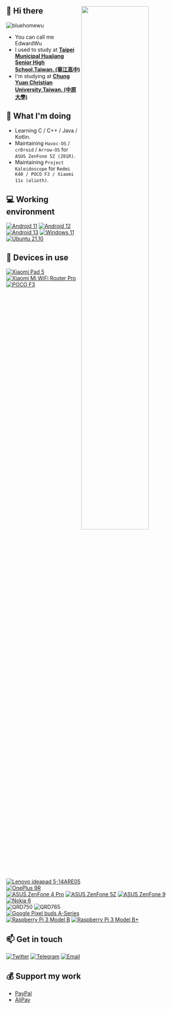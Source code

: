 ## 👋 Hi there <img style="width: 60%;" align="right" src="https://github-profile-summary-cards.vercel.app/api/cards/profile-details?username=bluehomewu&theme=nord_bright" />
<p align="left"> <img src="https://komarev.com/ghpvc/?username=bluehomewu" alt="bluehomewu" /> </p>

 - You can call me EdwardWu
 - I used to study at [**Taipei Municipal Huajiang Senior High School,Taiwan. (華江高中)**](http://www.hcsh.tp.edu.tw/)
 - I'm studying at [**Chung Yuan Christian University,Taiwan. (中原大學)**](https://www1.cycu.edu.tw/)

## 🤔 What I'm doing
 - Learning C / C++ / Java / Kotlin.
 - Maintaining `Havoc-OS` / `crDroid` / `Arrow-OS` for `ASUS ZenFone 5Z (Z01R)`.
 - Maintaining `Project Kaleidoscope` for `Redmi K40 / POCO F3 / Xiaomi 11x (alioth)`.

## 💻 Working environment
[![Android 11](https://img.shields.io/badge/Android%2011-3ddc84?style=flat-square&logo=android&logoColor=ffffff)](https://www.android.com/android-11/)
[![Android 12](https://img.shields.io/badge/Android%2012-3ddc84?style=flat-square&logo=android&logoColor=ffffff)](https://www.android.com/android-12/)
[![Android 13](https://img.shields.io/badge/Android%2013-3ddc84?style=flat-square&logo=android&logoColor=ffffff)](https://www.android.com/android-13/)
[![Windows 11](https://img.shields.io/badge/Windows%2011-00adef?style=flat-square&logo=windows&logoColor=ffffff)](https://www.microsoft.com/en-us/windows/windows-11)
[![Ubuntu 21.10](https://img.shields.io/badge/Ubuntu%2021%2e10-dd4814?style=flat-square&logo=ubuntu&logoColor=ffffff)](https://releases.ubuntu.com/21.10/)<br>

## 📱 Devices in use
[![Xiaomi Pad 5](https://img.shields.io/badge/Xiaomi%20Pad%205%20-fd4900?style=flat-square&logo=xiaomi&logoColor=ffffff)](https://www.mi.com/tw/xiaomi-pad-5/)
[![Xiaomi Mi WiFi Router Pro](https://img.shields.io/badge/Xiaomi%20Mi%20WiFi%20Router%20Pro-fd4900?style=flat-square&logo=xiaomi&logoColor=ffffff)](https://www.mi.com/tw/miwifipro/specs/)<br>
[![POCO F3](https://img.shields.io/badge/POCO%20F3-ffca14?style=flat-square&logo=POCO&logoColor=ffffff)](https://www.po.co/tw/product/poco-f3/specs)<br>
[![Lenovo ideapad 5-14ARE05](https://img.shields.io/badge/Lenovo%20ideapad%205%2014ARE05-e60012?style=flat-square&logo=lenovo&logoColor=ffffff)](https://www.lenovo.com/tw/zh/laptops/ideapad/s-series/IdeaPad-5-14ARE05/p/88IPS501392)<br>
[![OnePlus 9R](https://img.shields.io/badge/OnePlus%209R-e60012?style=flat-square&logo=OnePlus&logoColor=ffffff)](https://www.oneplus.com/cn/9r/specs)<br>
[![ASUS ZenFone 4 Pro](https://img.shields.io/badge/ASUS%20ZenFone%204%20Pro-1428a0?style=flat-square&logo=ASUS&logoColor=fffff)](https://www.asus.com/hk/Mobile/Phones/All-series/ZenFone-4-Pro-ZS551KL/)
[![ASUS ZenFone 5Z](https://img.shields.io/badge/ASUS%20ZenFone%205Z-1428a0?style=flat-square&logo=ASUS&logoColor=fffff)](https://www.asus.com/tw/Mobile/Phones/ZenFone/ZenFone-5Z-ZS620KL/)
[![ASUS ZenFone 9](https://img.shields.io/badge/ASUS%20ZenFone%209-1428a0?style=flat-square&logo=ASUS&logoColor=fffff)](https://www.asus.com/tw/Mobile/Phones/ZenFone/Zenfone-9/)<br>
[![Nokia 6](https://img.shields.io/badge/Nokia%206-a2aaad?style=flat-square&logo=Nokia&logoColor=ffffff)](https://www.nokia.com/phones/en_int/nokia-6-0)<br>
![QRD750](https://img.shields.io/badge/Qualcomm%20QRD750-415fff?style=flat-square&logo=Qualcomm&logoColor=ffffff)
![QRD765](https://img.shields.io/badge/Qualcomm%20QRD765-415fff?style=flat-square&logo=Qualcomm&logoColor=ffffff)<br>
[![Google Pixel buds A-Series](https://img.shields.io/badge/Google%20Pixel%20buds%20A%20Series-4285F4?style=flat-square&logo=Google&logoColor=ffffff)](https://store.google.com/tw/product/pixel_buds_a_series_specs?utm_source=google&utm_medium=cpc&utm_campaign=japac-TW-zh-dr-bkws-all-all-buy-b-dr-1008675&utm_content=text-ad-none-none-DEV_c-CRE_540318594925-ADGP_Hybrid+%7C+BKWS+-+EXA+~+Pixel+Buds+~+%5BM:1%5D+~+TW+~+zh+~+A+Series-KWID_43700066649024984-kwd-1295844324603-userloc_1012817&utm_term=KW_pixel+buds+a+series-ST_pixel+buds+a+series&gclid=Cj0KCQiAieWOBhCYARIsANcOw0z47epLyWamF_lD1jVWisiHKwRH-zMgXOVqTilcL5s1HKVEoTbpbgcaAhudEALw_wcB&gclsrc=aw.ds&hl=zh-TW)<br>
[![Raspberry Pi 3 Model B](https://img.shields.io/badge/Raspberry%20Pi%203%20Model%20B-a22846?style=flat-square&logo=raspberry%20pi&logoColor=ffffff)](https://www.raspberrypi.com/products/raspberry-pi-3-model-b/)
[![Raspberry Pi 3 Model B+](https://img.shields.io/badge/Raspberry%20Pi%203%20Model%20B%2B-a22846?style=flat-square&logo=raspberry%20pi&logoColor=ffffff)](https://www.raspberrypi.com/products/raspberry-pi-3-model-b-plus/)<br>

## 📫 Get in touch
[![Twitter](https://img.shields.io/twitter/follow/EdwardWu0231291?color=1ca0f1&label=%40EdwardWu0231291&logo=twitter&logoColor=white&style=flat-square&labelColor=1ca0f1)](https://twitter.com/EdwardWu0231291)
[![Telegram](https://img.shields.io/badge/%40edwardwu0223-0088cc?style=flat-square&logo=telegram&logoColor=ffffff)](https://t.me/edwardwu0223)
[![Email](https://img.shields.io/badge/bluehome.wu%40gmail%2ecom-c14438?style=flat-square&logo=Gmail&logoColor=white)](mailto:bluehome.wu@gmail.com)

## 💰 Support my work

 - [PayPal](http://paypal.me/edwardwu0223)
 - [AliPay](https://i.imgur.com/2DdSAhz.jpg)
